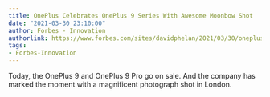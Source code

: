 ```yaml
---
title: OnePlus Celebrates OnePlus 9 Series With Awesome Moonbow Shot
date: "2021-03-30 23:10:00"
author: Forbes - Innovation
authorlink: https://www.forbes.com/sites/davidphelan/2021/03/30/oneplus-celebrates-oneplus-9-series-with-awesome-moonbow-shot/
tags:
- Forbes-Innovation
---
```

Today, the OnePlus 9 and OnePlus 9 Pro go on sale. And the company has marked the moment with a magnificent photograph shot in London.